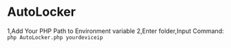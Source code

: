 # AutoLocker

1,Add Your PHP Path to Environment variable
2,Enter folder,Input Command: `php AutoLocker.php yourdeviceip`